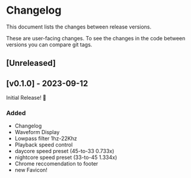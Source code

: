 # Changelog
This document lists the changes between release versions.

These are user-facing changes. To see the changes in the code between versions you can compare git tags.

## [Unreleased]

## [v0.1.0] - 2023-09-12

Initial Release! 🎉

### Added

- Changelog
- Waveform Display
- Lowpass filter 1hz-22Khz
- Playback speed control
- daycore speed preset (45-to-33 0.733x)
- nightcore speed preset (33-to-45 1.334x)
- Chrome reccomendation to footer
- new Favicon!
